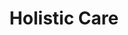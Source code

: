 ---
layout: more
permalink: "/modules/person-centered-care/holistic/"
title: Holistic Care

sections:
  - section:

    - part: left
      title: Holistic Assessment
      text: Part of person centred care is assessing the person as a whole.  This includes not only assessing them physically but all aspects including
      circles: [ 'Emotional', 'Spiritual', 'Cultural',  'Cognitive', 'Development', 'Environmental', 'Social']

    # - part: full
    #   circles:
    #     - Emotional: image.jpeg
    #     - Spiritual: image.jpeg
    #     - Cultural: image.jpeg
    #     - Cognitive: image.jpeg
    #     - Development: image.jpeg
    #     - Environmental: image.jpeg
    #     - Social: image.jpeg

    - part: right
      title: Reflection
      text: Reflect on a time in your personal life or that of someone close to you when a health care professional did not use a whole person approach.
      questions: ['How did you feel?', 'What were the ramifications?']

    - part: full
      text: test

  
  - section:

    - part: left
      title: Cultural Connection
      text: Being culturally connected is also part of person centred care. It helps health professionals establish cross cultural skills to work with diverse clients. 

    - part: right
      title: Personal Reflection
      text: Watch the video and complete the resource to reflect on a time in your practice when you had to adapt to be more culturally connected.
      video: sample.mp4


  - section:

    - part: left
      title: Caregiver Burnout
      text: Caregivers are an important part of the team when caring for home health clients. In addition to providing care to their loved ones, some may work full-time, have families of their own or are trying to manage their own health challenges. This can lead to feelings of being stressed and over-whelmed. Indicate with an X in the box signs of caregiver burn out.

    - part: right
      title: Action
      text: Watch the video and complete the resource to reflect on a time in your practice when you had to adapt to be more culturally connected.


---
